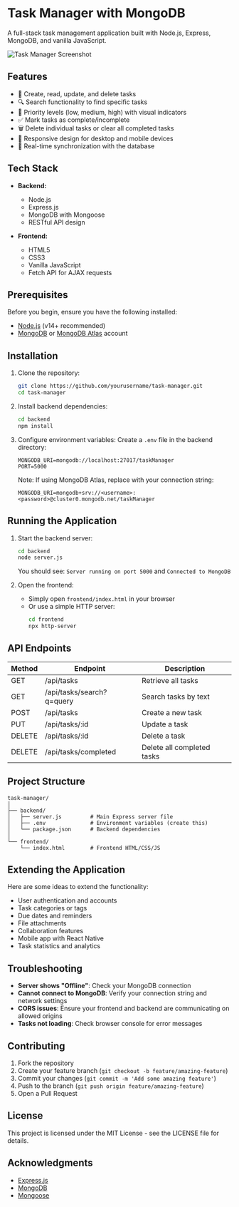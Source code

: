 # Task Manager with MongoDB

A full-stack task management application built with Node.js, Express, MongoDB, and vanilla JavaScript.

![Task Manager Screenshot](https://example.com/screenshot.png)

## Features

- 📝 Create, read, update, and delete tasks
- 🔍 Search functionality to find specific tasks
- 🚩 Priority levels (low, medium, high) with visual indicators
- ✅ Mark tasks as complete/incomplete
- 🗑️ Delete individual tasks or clear all completed tasks
- 📱 Responsive design for desktop and mobile devices
- 🔄 Real-time synchronization with the database

## Tech Stack

- **Backend:**
  - Node.js
  - Express.js
  - MongoDB with Mongoose
  - RESTful API design

- **Frontend:**
  - HTML5
  - CSS3
  - Vanilla JavaScript
  - Fetch API for AJAX requests

## Prerequisites

Before you begin, ensure you have the following installed:
- [Node.js](https://nodejs.org/) (v14+ recommended)
- [MongoDB](https://www.mongodb.com/try/download/community) or [MongoDB Atlas](https://www.mongodb.com/cloud/atlas) account

## Installation

1. Clone the repository:
   ```bash
   git clone https://github.com/yourusername/task-manager.git
   cd task-manager
   ```

2. Install backend dependencies:
   ```bash
   cd backend
   npm install
   ```

3. Configure environment variables:
   Create a `.env` file in the backend directory:
   ```
   MONGODB_URI=mongodb://localhost:27017/taskManager
   PORT=5000
   ```
   
   Note: If using MongoDB Atlas, replace with your connection string:
   ```
   MONGODB_URI=mongodb+srv://<username>:<password>@cluster0.mongodb.net/taskManager
   ```

## Running the Application

1. Start the backend server:
   ```bash
   cd backend
   node server.js
   ```
   You should see: `Server running on port 5000` and `Connected to MongoDB`

2. Open the frontend:
   - Simply open `frontend/index.html` in your browser
   - Or use a simple HTTP server:
     ```bash
     cd frontend
     npx http-server
     ```

## API Endpoints

| Method | Endpoint | Description |
|--------|----------|-------------|
| GET    | /api/tasks | Retrieve all tasks |
| GET    | /api/tasks/search?q=query | Search tasks by text |
| POST   | /api/tasks | Create a new task |
| PUT    | /api/tasks/:id | Update a task |
| DELETE | /api/tasks/:id | Delete a task |
| DELETE | /api/tasks/completed | Delete all completed tasks |

## Project Structure

```
task-manager/
│
├── backend/
│   ├── server.js         # Main Express server file
│   ├── .env              # Environment variables (create this)
│   └── package.json      # Backend dependencies
│
└── frontend/
    └── index.html        # Frontend HTML/CSS/JS
```

## Extending the Application

Here are some ideas to extend the functionality:

- User authentication and accounts
- Task categories or tags
- Due dates and reminders
- File attachments
- Collaboration features
- Mobile app with React Native
- Task statistics and analytics

## Troubleshooting

- **Server shows "Offline"**: Check your MongoDB connection
- **Cannot connect to MongoDB**: Verify your connection string and network settings
- **CORS issues**: Ensure your frontend and backend are communicating on allowed origins
- **Tasks not loading**: Check browser console for error messages

## Contributing

1. Fork the repository
2. Create your feature branch (`git checkout -b feature/amazing-feature`)
3. Commit your changes (`git commit -m 'Add some amazing feature'`)
4. Push to the branch (`git push origin feature/amazing-feature`)
5. Open a Pull Request

## License

This project is licensed under the MIT License - see the LICENSE file for details.

## Acknowledgments

- [Express.js](https://expressjs.com/)
- [MongoDB](https://www.mongodb.com/)
- [Mongoose](https://mongoosejs.com/)